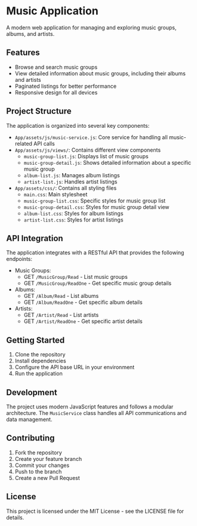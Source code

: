 # Music Application

A modern web application for managing and exploring music groups, albums, and artists.

## Features

- Browse and search music groups
- View detailed information about music groups, including their albums and artists
- Paginated listings for better performance
- Responsive design for all devices

## Project Structure

The application is organized into several key components:

- `App/assets/js/music-service.js`: Core service for handling all music-related API calls
- `App/assets/js/views/`: Contains different view components
  - `music-group-list.js`: Displays list of music groups
  - `music-group-detail.js`: Shows detailed information about a specific music group
  - `album-list.js`: Manages album listings
  - `artist-list.js`: Handles artist listings
- `App/assets/css/`: Contains all styling files
  - `main.css`: Main stylesheet
  - `music-group-list.css`: Specific styles for music group list
  - `music-group-detail.css`: Styles for music group detail view
  - `album-list.css`: Styles for album listings
  - `artist-list.css`: Styles for artist listings

## API Integration

The application integrates with a RESTful API that provides the following endpoints:

- Music Groups:
  - GET `/MusicGroup/Read` - List music groups
  - GET `/MusicGroup/ReadOne` - Get specific music group details
- Albums:
  - GET `/Album/Read` - List albums
  - GET `/Album/ReadOne` - Get specific album details
- Artists:
  - GET `/Artist/Read` - List artists
  - GET `/Artist/ReadOne` - Get specific artist details

## Getting Started

1. Clone the repository
2. Install dependencies
3. Configure the API base URL in your environment
4. Run the application

## Development

The project uses modern JavaScript features and follows a modular architecture. The `MusicService` class handles all API communications and data management.

## Contributing

1. Fork the repository
2. Create your feature branch
3. Commit your changes
4. Push to the branch
5. Create a new Pull Request

## License

This project is licensed under the MIT License - see the LICENSE file for details.
